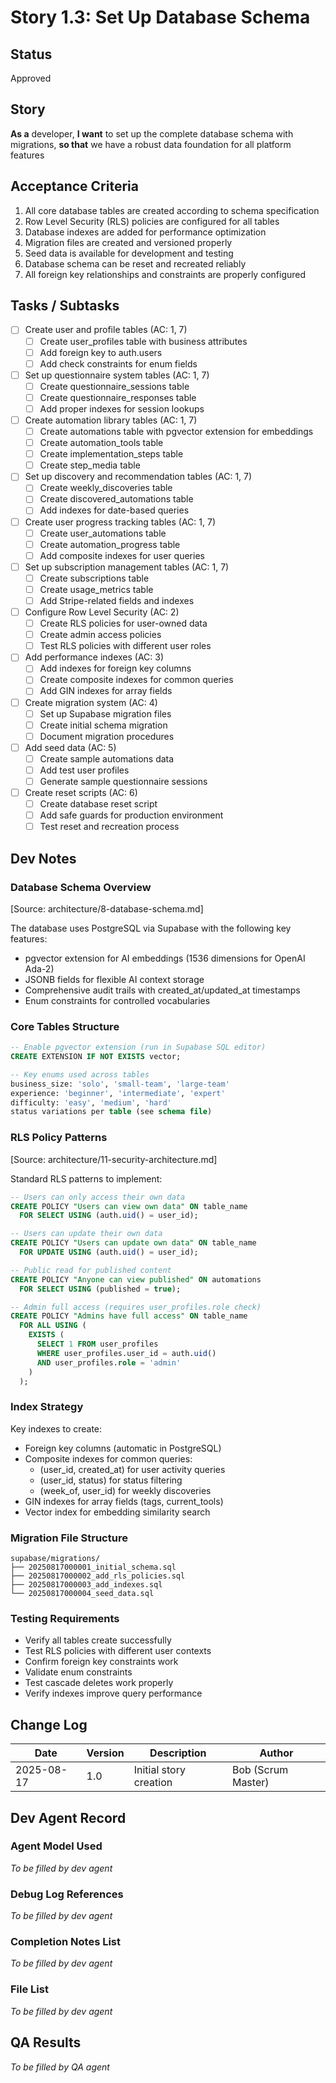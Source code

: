 # Story 1.3: Set Up Database Schema

## Status
Approved

## Story
**As a** developer,
**I want** to set up the complete database schema with migrations,
**so that** we have a robust data foundation for all platform features

## Acceptance Criteria
1. All core database tables are created according to schema specification
2. Row Level Security (RLS) policies are configured for all tables
3. Database indexes are added for performance optimization
4. Migration files are created and versioned properly
5. Seed data is available for development and testing
6. Database schema can be reset and recreated reliably
7. All foreign key relationships and constraints are properly configured

## Tasks / Subtasks
- [ ] Create user and profile tables (AC: 1, 7)
  - [ ] Create user_profiles table with business attributes
  - [ ] Add foreign key to auth.users
  - [ ] Add check constraints for enum fields
- [ ] Set up questionnaire system tables (AC: 1, 7)
  - [ ] Create questionnaire_sessions table
  - [ ] Create questionnaire_responses table
  - [ ] Add proper indexes for session lookups
- [ ] Create automation library tables (AC: 1, 7)
  - [ ] Create automations table with pgvector extension for embeddings
  - [ ] Create automation_tools table
  - [ ] Create implementation_steps table
  - [ ] Create step_media table
- [ ] Set up discovery and recommendation tables (AC: 1, 7)
  - [ ] Create weekly_discoveries table
  - [ ] Create discovered_automations table
  - [ ] Add indexes for date-based queries
- [ ] Create user progress tracking tables (AC: 1, 7)
  - [ ] Create user_automations table
  - [ ] Create automation_progress table
  - [ ] Add composite indexes for user queries
- [ ] Set up subscription management tables (AC: 1, 7)
  - [ ] Create subscriptions table
  - [ ] Create usage_metrics table
  - [ ] Add Stripe-related fields and indexes
- [ ] Configure Row Level Security (AC: 2)
  - [ ] Create RLS policies for user-owned data
  - [ ] Create admin access policies
  - [ ] Test RLS policies with different user roles
- [ ] Add performance indexes (AC: 3)
  - [ ] Add indexes for foreign key columns
  - [ ] Create composite indexes for common queries
  - [ ] Add GIN indexes for array fields
- [ ] Create migration system (AC: 4)
  - [ ] Set up Supabase migration files
  - [ ] Create initial schema migration
  - [ ] Document migration procedures
- [ ] Add seed data (AC: 5)
  - [ ] Create sample automations data
  - [ ] Add test user profiles
  - [ ] Generate sample questionnaire sessions
- [ ] Create reset scripts (AC: 6)
  - [ ] Create database reset script
  - [ ] Add safe guards for production environment
  - [ ] Test reset and recreation process

## Dev Notes
### Database Schema Overview
[Source: architecture/8-database-schema.md]

The database uses PostgreSQL via Supabase with the following key features:
- pgvector extension for AI embeddings (1536 dimensions for OpenAI Ada-2)
- JSONB fields for flexible AI context storage
- Comprehensive audit trails with created_at/updated_at timestamps
- Enum constraints for controlled vocabularies

### Core Tables Structure
```sql
-- Enable pgvector extension (run in Supabase SQL editor)
CREATE EXTENSION IF NOT EXISTS vector;

-- Key enums used across tables
business_size: 'solo', 'small-team', 'large-team'
experience: 'beginner', 'intermediate', 'expert'
difficulty: 'easy', 'medium', 'hard'
status variations per table (see schema file)
```

### RLS Policy Patterns
[Source: architecture/11-security-architecture.md]

Standard RLS patterns to implement:
```sql
-- Users can only access their own data
CREATE POLICY "Users can view own data" ON table_name
  FOR SELECT USING (auth.uid() = user_id);

-- Users can update their own data
CREATE POLICY "Users can update own data" ON table_name
  FOR UPDATE USING (auth.uid() = user_id);

-- Public read for published content
CREATE POLICY "Anyone can view published" ON automations
  FOR SELECT USING (published = true);

-- Admin full access (requires user_profiles.role check)
CREATE POLICY "Admins have full access" ON table_name
  FOR ALL USING (
    EXISTS (
      SELECT 1 FROM user_profiles
      WHERE user_profiles.user_id = auth.uid()
      AND user_profiles.role = 'admin'
    )
  );
```

### Index Strategy
Key indexes to create:
- Foreign key columns (automatic in PostgreSQL)
- Composite indexes for common queries:
  - (user_id, created_at) for user activity queries
  - (user_id, status) for status filtering
  - (week_of, user_id) for weekly discoveries
- GIN indexes for array fields (tags, current_tools)
- Vector index for embedding similarity search

### Migration File Structure
```
supabase/migrations/
├── 20250817000001_initial_schema.sql
├── 20250817000002_add_rls_policies.sql
├── 20250817000003_add_indexes.sql
└── 20250817000004_seed_data.sql
```

### Testing Requirements
- Verify all tables create successfully
- Test RLS policies with different user contexts
- Confirm foreign key constraints work
- Validate enum constraints
- Test cascade deletes work properly
- Verify indexes improve query performance

## Change Log
| Date | Version | Description | Author |
|------|---------|-------------|--------|
| 2025-08-17 | 1.0 | Initial story creation | Bob (Scrum Master) |

## Dev Agent Record
### Agent Model Used
_To be filled by dev agent_

### Debug Log References
_To be filled by dev agent_

### Completion Notes List
_To be filled by dev agent_

### File List
_To be filled by dev agent_

## QA Results
_To be filled by QA agent_
